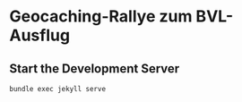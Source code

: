 # Geocaching-Rallye zum BVL-Ausflug

## Start the Development Server

```bash
bundle exec jekyll serve
```
